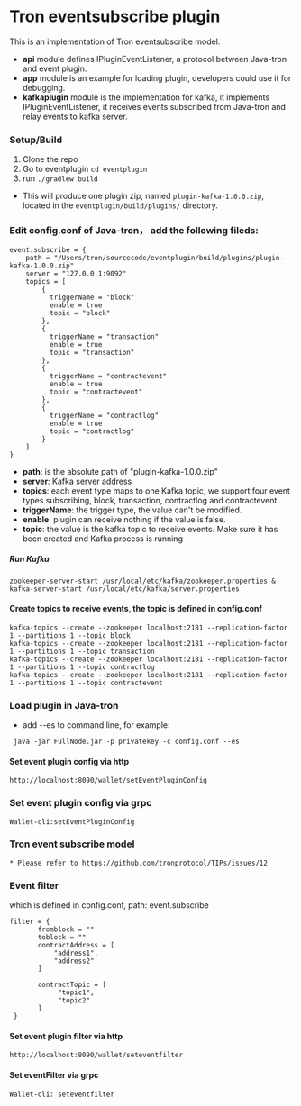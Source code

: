 # Tron eventsubscribe plugin

This is an implementation of Tron eventsubscribe model. 

* **api** module defines IPluginEventListener, a protocol between Java-tron and event plugin. 
* **app** module is an example for loading plugin, developers could use it for debugging.
* **kafkaplugin** module is the implementation for kafka, it implements IPluginEventListener, it receives events subscribed from Java-tron and relay events to kafka server. 

### Setup/Build

1. Clone the repo
2. Go to eventplugin `cd eventplugin` 
3. run `./gradlew build`

* This will produce one plugin zip, named `plugin-kafka-1.0.0.zip`, located in the `eventplugin/build/plugins/` directory.


### Edit **config.conf** of Java-tron， add the following fileds:
```
event.subscribe = {
    path = "/Users/tron/sourcecode/eventplugin/build/plugins/plugin-kafka-1.0.0.zip"
    server = "127.0.0.1:9092"
    topics = [
        {
          triggerName = "block"
          enable = true
          topic = "block"
        },
        {
          triggerName = "transaction"
          enable = true
          topic = "transaction"
        },
        {
          triggerName = "contractevent"
          enable = true
          topic = "contractevent"
        },
        {
          triggerName = "contractlog"
          enable = true
          topic = "contractlog"
        }
    ]
}

```
 * **path**: is the absolute path of "plugin-kafka-1.0.0.zip"
 * **server**: Kafka server address
 * **topics**: each event type maps to one Kafka topic, we support four event types subscribing, block, transaction, contractlog and contractevent.
 * **triggerName**: the trigger type, the value can't be modified.
 * **enable**: plugin can receive nothing if the value is false.
 * **topic**: the value is the kafka topic to receive events. Make sure it has been created and Kafka process is running

##### Run Kafka

```
zookeeper-server-start /usr/local/etc/kafka/zookeeper.properties & kafka-server-start /usr/local/etc/kafka/server.properties
```

#### Create topics to receive events, the topic is defined in config.conf

```
kafka-topics --create --zookeeper localhost:2181 --replication-factor 1 --partitions 1 --topic block
kafka-topics --create --zookeeper localhost:2181 --replication-factor 1 --partitions 1 --topic transaction
kafka-topics --create --zookeeper localhost:2181 --replication-factor 1 --partitions 1 --topic contractlog
kafka-topics --create --zookeeper localhost:2181 --replication-factor 1 --partitions 1 --topic contractevent
```

### Load plugin in Java-tron
* add --es to command line, for example:
```
 java -jar FullNode.jar -p privatekey -c config.conf --es 
```

#### Set event plugin config via http
```
http://localhost:8090/wallet/setEventPluginConfig
```

### Set event plugin config via grpc
```
Wallet-cli:setEventPluginConfig
```

### Tron event subscribe model
```
* Please refer to https://github.com/tronprotocol/TIPs/issues/12
```

### Event filter
which is defined in config.conf, path: event.subscribe
```
filter = {
       fromblock = ""
       toblock = ""
       contractAddress = [
           "address1",
           "address2"
       ]

       contractTopic = [
            "topic1",
            "topic2"
       ]
 }
```
#### Set event plugin filter via http
```
http://localhost:8090/wallet/seteventfilter
```

#### Set eventFilter via grpc
```
Wallet-cli: seteventfilter
```
